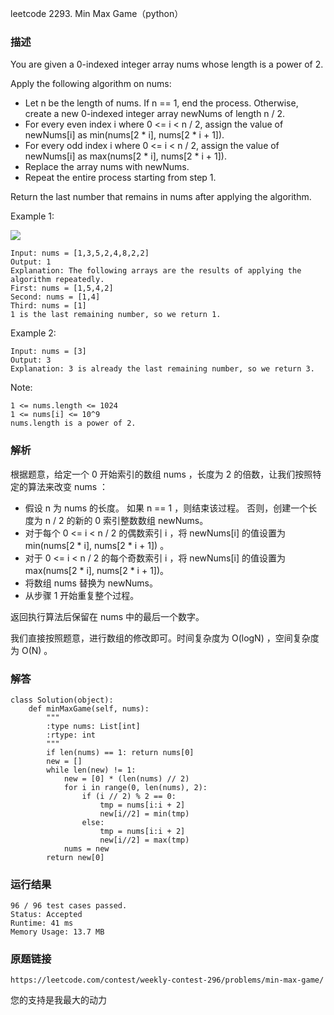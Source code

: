 leetcode  2293. Min Max Game（python）



### 描述

You are given a 0-indexed integer array nums whose length is a power of 2.

Apply the following algorithm on nums:

* Let n be the length of nums. If n == 1, end the process. Otherwise, create a new 0-indexed integer array newNums of length n / 2.
* For every even index i where 0 <= i < n / 2, assign the value of newNums[i] as min(nums[2 * i], nums[2 * i + 1]).
* For every odd index i where 0 <= i < n / 2, assign the value of newNums[i] as max(nums[2 * i], nums[2 * i + 1]).
* Replace the array nums with newNums.
* Repeat the entire process starting from step 1.

Return the last number that remains in nums after applying the algorithm.



Example 1:


![](https://assets.leetcode.com/uploads/2022/04/13/example1drawio-1.png)

	Input: nums = [1,3,5,2,4,8,2,2]
	Output: 1
	Explanation: The following arrays are the results of applying the algorithm repeatedly.
	First: nums = [1,5,4,2]
	Second: nums = [1,4]
	Third: nums = [1]
	1 is the last remaining number, so we return 1.
	
Example 2:


	Input: nums = [3]
	Output: 3
	Explanation: 3 is already the last remaining number, so we return 3.



Note:



	1 <= nums.length <= 1024
	1 <= nums[i] <= 10^9
	nums.length is a power of 2.

	

### 解析

根据题意，给定一个 0 开始索引的数组 nums ，长度为 2 的倍数，让我们按照特定的算法来改变 nums ：

* 假设 n 为 nums 的长度。 如果 n == 1 ，则结束该过程。 否则，创建一个长度为 n / 2 的新的 0 索引整数数组 newNums。
* 对于每个 0 <= i < n / 2 的偶数索引 i ，将 newNums[i] 的值设置为 min(nums[2 * i], nums[2 * i + 1]) 。
* 对于 0 <= i < n / 2 的每个奇数索引 i ，将 newNums[i] 的值设置为 max(nums[2 * i], nums[2 * i + 1])。
* 将数组 nums 替换为 newNums。
* 从步骤 1 开始重复整个过程。

返回执行算法后保留在 nums 中的最后一个数字。

我们直接按照题意，进行数组的修改即可。时间复杂度为 O(logN) ，空间复杂度为 O(N) 。


### 解答
				

	class Solution(object):
	    def minMaxGame(self, nums):
	        """
	        :type nums: List[int]
	        :rtype: int
	        """
	        if len(nums) == 1: return nums[0]
	        new = []
	        while len(new) != 1:
	            new = [0] * (len(nums) // 2)
	            for i in range(0, len(nums), 2):
	                if (i // 2) % 2 == 0:
	                    tmp = nums[i:i + 2]
	                    new[i//2] = min(tmp)
	                else:
	                    tmp = nums[i:i + 2]
	                    new[i//2] = max(tmp)
	            nums = new
	        return new[0]
            	      
			
### 运行结果


	
	96 / 96 test cases passed.
	Status: Accepted
	Runtime: 41 ms
	Memory Usage: 13.7 MB

### 原题链接

	https://leetcode.com/contest/weekly-contest-296/problems/min-max-game/

您的支持是我最大的动力
